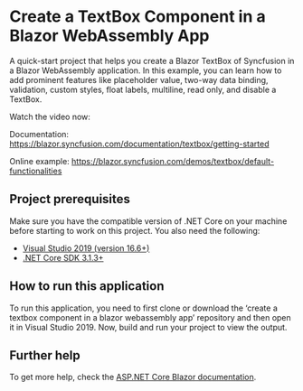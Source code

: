 # Create a TextBox Component in a Blazor WebAssembly App

A quick-start project that helps you create a Blazor TextBox of Syncfusion in a Blazor WebAssembly application. In this example, you can learn how to add prominent features like placeholder value, two-way data binding, validation, custom styles, float labels, multiline, read only, and disable a TextBox.

Watch the video now:<coming soon>

Documentation: https://blazor.syncfusion.com/documentation/textbox/getting-started

Online example: https://blazor.syncfusion.com/demos/textbox/default-functionalities

## Project prerequisites
Make sure you have the compatible version of .NET Core on your machine before starting to work on this project. You also need the following:
* [Visual Studio 2019 (version 16.6+)]( https://visualstudio.microsoft.com/downloads)
* [.NET Core SDK 3.1.3+](https://dotnet.microsoft.com/download/dotnet-core/3.1)

## How to run this application
To run this application, you need to first clone or download the ‘create a textbox component in a blazor webassembly app’ repository and then open it in Visual Studio 2019. Now, build and run your project to view the output.

## Further help

To get more help, check the [ASP.NET Core Blazor documentation](https://docs.microsoft.com/en-us/aspnet/core/blazor).
